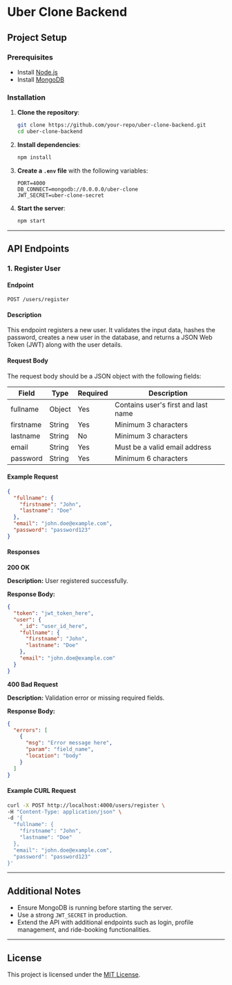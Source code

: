 # Uber Clone Backend

## Project Setup

### Prerequisites
- Install [Node.js](https://nodejs.org/)
- Install [MongoDB](https://www.mongodb.com/)

### Installation
1. **Clone the repository**:
   ```sh
   git clone https://github.com/your-repo/uber-clone-backend.git
   cd uber-clone-backend
   ```
2. **Install dependencies**:
   ```sh
   npm install
   ```
3. **Create a `.env` file** with the following variables:
   ```env
   PORT=4000
   DB_CONNECT=mongodb://0.0.0.0/uber-clone
   JWT_SECRET=uber-clone-secret
   ```
4. **Start the server**:
   ```sh
   npm start
   ```

---

## API Endpoints

### 1. Register User

#### **Endpoint**
`POST /users/register`

#### **Description**
This endpoint registers a new user. It validates the input data, hashes the password, creates a new user in the database, and returns a JSON Web Token (JWT) along with the user details.

#### **Request Body**
The request body should be a JSON object with the following fields:

| Field       | Type    | Required | Description                         |
|------------|--------|----------|-------------------------------------|
| fullname   | Object | Yes      | Contains user's first and last name |
| firstname  | String | Yes      | Minimum 3 characters               |
| lastname   | String | No       | Minimum 3 characters               |
| email      | String | Yes      | Must be a valid email address       |
| password   | String | Yes      | Minimum 6 characters               |

#### **Example Request**
```json
{
  "fullname": {
    "firstname": "John",
    "lastname": "Doe"
  },
  "email": "john.doe@example.com",
  "password": "password123"
}
```

#### **Responses**

**200 OK**

**Description:** User registered successfully.

**Response Body:**
```json
{
  "token": "jwt_token_here",
  "user": {
    "_id": "user_id_here",
    "fullname": {
      "firstname": "John",
      "lastname": "Doe"
    },
    "email": "john.doe@example.com"
  }
}
```

**400 Bad Request**

**Description:** Validation error or missing required fields.

**Response Body:**
```json
{
  "errors": [
    {
      "msg": "Error message here",
      "param": "field_name",
      "location": "body"
    }
  ]
}
```

#### **Example CURL Request**
```sh
curl -X POST http://localhost:4000/users/register \
-H "Content-Type: application/json" \
-d '{
  "fullname": {
    "firstname": "John",
    "lastname": "Doe"
  },
  "email": "john.doe@example.com",
  "password": "password123"
}'
```

---

## Additional Notes
- Ensure MongoDB is running before starting the server.
- Use a strong `JWT_SECRET` in production.
- Extend the API with additional endpoints such as login, profile management, and ride-booking functionalities.

---

## License
This project is licensed under the [MIT License](LICENSE).
